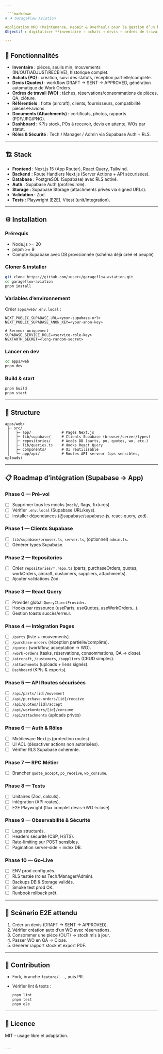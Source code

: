 ```yaml
---

````markdown
# ✈ GarageFlow Aviation

Application MRO (Maintenance, Repair & Overhaul) pour la gestion d’un hangar aéronautique.  
Objectif : digitaliser **inventaire → achats → devis → ordres de travail → traçabilité** avec **Supabase** comme backend (DB + Auth + Storage).

---
```


## 🚀 Fonctionnalités
- **Inventaire** : pièces, seuils min, mouvements (IN/OUT/ADJUST/RECEIVE), historique complet.
- **Achats (PO)** : création, suivi des statuts, réception partielle/complète.
- **Devis (Quotes)** : workflow DRAFT → SENT → APPROVED, génération automatique de Work Orders.
- **Ordres de travail (WO)** : tâches, réservations/consommations de pièces, QA, clôture.
- **Référentiels** : flotte (aircraft), clients, fournisseurs, compatibilité pièces↔avions.
- **Documents (Attachments)** : certificats, photos, rapports (PDF/JPG/PNG).
- **Dashboard** : KPIs stock, POs à recevoir, devis en attente, WOs par statut.
- **Rôles & Sécurité** : Tech / Manager / Admin via Supabase Auth + RLS.

---

## 🏗️ Stack
- **Frontend** : Next.js 15 (App Router), React Query, Tailwind.
- **Backend** : Route Handlers Next.js (Server Actions + API sécurisées).
- **Database** : PostgreSQL (Supabase) avec RLS activé.
- **Auth** : Supabase Auth (profiles.role).
- **Storage** : Supabase Storage (attachments privés via signed URLs).
- **Validation** : Zod.
- **Tests** : Playwright (E2E), Vitest (unit/integration).

---

## ⚙️ Installation

### Prérequis
- Node.js >= 20
- pnpm >= 9
- Compte Supabase avec DB provisionnée (schéma déjà créé et peuplé)

### Cloner & installer
```bash
git clone https://github.com/<user>/garageflow-aviation.git
cd garageflow-aviation
pnpm install
````

### Variables d’environnement

Créer `apps/web/.env.local` :

```env
NEXT_PUBLIC_SUPABASE_URL=<your-supabase-url>
NEXT_PUBLIC_SUPABASE_ANON_KEY=<your-anon-key>

# Serveur uniquement
SUPABASE_SERVICE_ROLE=<service-role-key>
NEXTAUTH_SECRET=<long-random-secret>
```

### Lancer en dev

```bash
cd apps/web
pnpm dev
```

### Build & start

```bash
pnpm build
pnpm start
```

---

## 📂 Structure

```
apps/web/
 ├─ src/
 │   ├─ app/              # Pages Next.js
 │   ├─ lib/supabase/     # Clients Supabase (browser/server/types)
 │   ├─ repositories/     # Accès DB (parts, po, quotes, wo, etc.)
 │   ├─ lib/queries.ts    # Hooks React Query
 │   ├─ components/       # UI réutilisable
 │   └─ app/api/          # Routes API serveur (ops sensibles, uploads)
```

---

## 📋 Roadmap d’intégration (Supabase → App)

### Phase 0 — Pré-vol

* [ ] Supprimer tous les mocks (`mock/`, flags, fixtures).
* [ ] Vérifier `.env.local` (Supabase URL/keys).
* [ ] Installer dépendances (@supabase/supabase-js, react-query, zod).

### Phase 1 — Clients Supabase

* [ ] `lib/supabase/browser.ts`, `server.ts`, (optionnel) `admin.ts`.
* [ ] Générer types Supabase.

### Phase 2 — Repositories

* [ ] Créer `repositories/*.repo.ts` (parts, purchaseOrders, quotes, workOrders, aircraft, customers, suppliers, attachments).
* [ ] Ajouter validations Zod.

### Phase 3 — React Query

* [ ] Provider global `QueryClientProvider`.
* [ ] Hooks par ressource (useParts, useQuotes, useWorkOrders…).
* [ ] Gestion toasts succès/erreur.

### Phase 4 — Intégration Pages

* [ ] `/parts` (liste + mouvements).
* [ ] `/purchase-orders` (réception partielle/complète).
* [ ] `/quotes` (workflow, acceptation → WO).
* [ ] `/work-orders` (tasks, réservations, consommations, QA → close).
* [ ] `/aircraft`, `/customers`, `/suppliers` (CRUD simples).
* [ ] `/attachments` (uploads + liens signés).
* [ ] `Dashboard` (KPIs & exports).

### Phase 5 — API Routes sécurisées

* [ ] `/api/parts/[id]/movement`
* [ ] `/api/purchase-orders/[id]/receive`
* [ ] `/api/quotes/[id]/accept`
* [ ] `/api/workorders/[id]/consume`
* [ ] `/api/attachments` (uploads privés)

### Phase 6 — Auth & Rôles

* [ ] Middleware Next.js (protection routes).
* [ ] UI ACL (désactiver actions non autorisées).
* [ ] Vérifier RLS Supabase cohérente.

### Phase 7 — RPC Métier

* [ ] Brancher `quote_accept`, `po_receive`, `wo_consume`.

### Phase 8 — Tests

* [ ] Unitaires (Zod, calculs).
* [ ] Intégration (API routes).
* [ ] E2E Playwright (flux complet devis→WO→close).

### Phase 9 — Observabilité & Sécurité

* [ ] Logs structurés.
* [ ] Headers sécurité (CSP, HSTS).
* [ ] Rate-limiting sur POST sensibles.
* [ ] Pagination server-side + index DB.

### Phase 10 — Go-Live

* [ ] ENV prod configurés.
* [ ] RLS testée (roles Tech/Manager/Admin).
* [ ] Backups DB & Storage validés.
* [ ] Smoke test prod OK.
* [ ] Runbook rollback prêt.

---

## 🧪 Scénario E2E attendu

1. Créer un devis (DRAFT → SENT → APPROVED).
2. Vérifier création auto d’un WO avec réservations.
3. Consommer une pièce (OUT) → stock mis à jour.
4. Passer WO en QA → Close.
5. Générer rapport stock et export PDF.

---

## 🤝 Contribution

* Fork, branche `feature/...`, puis PR.
* Vérifier lint & tests :

  ```bash
  pnpm lint
  pnpm test
  pnpm e2e
  ```

---

## 📜 Licence

MIT – usage libre et adaptation.

```

---
